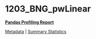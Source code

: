 # 1203_BNG_pwLinear

[**Pandas Profiling Report**](https://epistasislab.github.io/penn-ml-benchmarks/profile/1203_BNG_pwLinear.html)

[Metadata](metadata.yaml) | [Summary Statistics](summary_stats.tsv)
